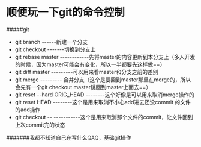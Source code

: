 顺便玩一下git的命令控制
======================

#####git
*   git branch <branchName>------新建一个分支
*   git checkout <branchName>-------切换到分支上
*   git rebase master ------------先将master的内容更新到本分支上（多人开发的时候，因为master可能会有变化，所以一半都要先这样做==）
*   git diff master <branchName> ---------可以用来看master和分支之前的差别
*   git merge <branchName> --------- 合并分支（这个是要回到master那里在merge的，所以会先有一个git checkout master跳回到master上面去==）
*   git reset --hard ORIG_HEAD --------这个好像是可以用来取消merge操作的
*   git reset HEAD <file> --------这个是用来取消不小心add进去还没commit 的文件的add操作
*   git checkout -- <file> -----------这个是用来取消那个文件的commit，让文件回到上次commit完的状态

#######我都不知道自己在写什么QAQ，基础git操作